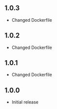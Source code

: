 
## 1.0.3
- Changed Dockerfile

## 1.0.2
- Changed Dockerfile

## 1.0.1
- Changed Dockerfile

## 1.0.0
- Initial release
